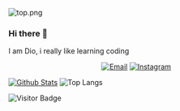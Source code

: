 ![top.png](https://i.loli.net/2020/08/18/C78XfFH9qZs4aUL.png)

### Hi there 👋

I am Dio, i really like learning coding

<p align="center">
  <a href="mailto:raflidiomuhammadvalent@gmail.com" target="_blank"><img src="https://img.shields.io/badge/-Gmail-c14438?style=flat-square&logo=Gmail&logoColor=white" alt="Email"></a>
  <a href="https://instagram.com/raflidio_" target="_blank"><img src="https://img.shields.io/badge/-Instagram-e4405f?style=flat-square&logo=instagram&logoColor=white" alt="Instagram"></a>
</p>



[![Github Stats](https://github-readme-stats.vercel.app/api?username=rafli-dio&theme=light&show_icons=true)](https://github.com/rafli-dio)
![Top Langs](https://github-readme-stats.vercel.app/api/top-langs/?username=rafli-dio&hide=TeX&layout=compact&theme=light)

![Visitor Badge](https://visitor-badge.laobi.icu/badge?page_id=rafli-dio.rafli-dio)


